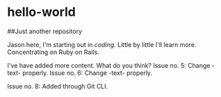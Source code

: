 # hello-world
##Just another repository

Jason here, I'm starting out in *coding*. 
Little by little I'll learn more.
Concentrating on Ruby on Rails.

I've have added more content.
What do you think?
Issue no. 5: Change -text- properly.
Issue no. 6: Change -text- properly.

Issue no. 8: Added through Git CLI.
